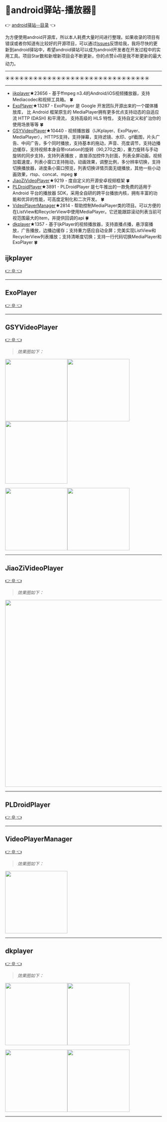 # :running:android驿站-播放器:running:
:point_right: [android驿站--目录](https://github.com/enChenging/android_posthouse) :point_left:

为方便使用android开源库，所以本人耗费大量时间进行整理。如果收录的项目有错误或者你知道有比较好的开源项目，可以通过[Issues](https://github.com/enChenging/android_posthouse/issues)反馈给我，我将尽快的更新到android驿站中，希望android驿站可以成为android开发者在开发过程中的实用工具。项目Star数和新增新项目会不断更新，你的点赞:+1:将是我不断更新的最大动力。
 
<HR style="FILTER: progid:DXImageTransform.Microsoft.Shadow(color:#987cb9,direction:145,strength:15)" width="100%" color=#987cb9 SIZE=1>
  
:sunny::sunny::sunny::sunny::sunny::sunny::sunny::sunny::sunny::sunny::sunny::sunny::sunny::sunny::sunny::sunny::sunny::sunny::sunny::sunny::sunny::sunny::sunny::sunny::sunny::sunny::sunny::sunny::sunny::sunny::sunny:
<HR style="FILTER: progid:DXImageTransform.Microsoft.Shadow(color:#987cb9,direction:145,strength:15)" width="100%" color=#987cb9 SIZE=1>

- [ijkplayer](#ijkplayer)★23656 - 基于ffmpeg n3.4的Android/iOS视频播放器，支持Mediacodec和视频工具箱。 :four_leaf_clover:
- [ExoPlayer](#ExoPlayer)★13287 - ExoPlayer 是 Google 开发团队开源出来的一个媒体播放库， 比 Android 框架原生的 MediaPlayer拥有更多优点支持动态的自适应流 HTTP (DASH) 和平滑流， 支持高级的 HLS 特性， 支持自定义和扩治你的使用场景等等 :four_leaf_clover:
- [GSYVideoPlayer](#GSYVideoPlayer)★10440 - 视频播放器（IJKplayer、ExoPlayer、MediaPlayer），HTTPS支持，支持弹幕，支持滤镜、水印、gif截图，片头广告、中间广告，多个同时播放，支持基本的拖动，声音、亮度调节，支持边播边缓存，支持视频本身自带rotation的旋转（90,270之类），重力旋转与手动旋转的同步支持，支持列表播放 ，直接添加控件为封面，列表全屏动画，视频加载速度，列表小窗口支持拖动，动画效果，调整比例，多分辨率切换，支持切换播放器，进度条小窗口预览，列表切换详情页面无缝播放，其他一些小动画效果，rtsp、concat、mpeg :four_leaf_clover:
- [JiaoZiVideoPlayer](#JiaoZiVideoPlayer)★9219 - 度自定义的开源安卓视频框架 :four_leaf_clover:
- [PLDroidPlayer](#PLDroidPlayer)★3891 - PLDroidPlayer 是七牛推出的一款免费的适用于 Android 平台的播放器 SDK，采用全自研的跨平台播放内核，拥有丰富的功能和优异的性能，可高度定制化和二次开发。 :four_leaf_clover:
- [VideoPlayerManager](#VideoPlayerManager)★2814 - 帮助控制MediaPlayer类的项目。可以方便的在ListView和RecyclerView中使用MediaPlayer。它还能跟踪滚动列表当前可视范围最大的item，并提供回调的api :four_leaf_clover:
- [dkplayer](#dkplayer)★1357 - 基于IjkPlayer的视频播放器，支持直播点播，悬浮窗播放，广告播放，边播边缓存；支持重力感应自动全屏；完美实现ListView和RecyclerView列表播放；支持清晰度切换；支持一行代码切换MediaPlayer和ExoPlayer :four_leaf_clover:




## ijkplayer
[:point_right: :globe_with_meridians: :point_left:](https://github.com/bilibili/ijkplayer) 

<HR style="FILTER: progid:DXImageTransform.Microsoft.Shadow(color:#987cb9,direction:145,strength:15)" width="100%" color=#987cb9 SIZE=1>
 
## ExoPlayer
[:point_right: :globe_with_meridians: :point_left:](https://github.com/google/ExoPlayer) 

<HR style="FILTER: progid:DXImageTransform.Microsoft.Shadow(color:#987cb9,direction:145,strength:15)" width="100%" color=#987cb9 SIZE=1>
 
## GSYVideoPlayer
[:point_right: :globe_with_meridians: :point_left:](https://github.com/CarGuo/GSYVideoPlayer) 
>_效果图如下：_

<img src="https://github.com/CarGuo/GSYVideoPlayer/blob/master/img/11.gif" width="200"><img src="https://github.com/CarGuo/GSYVideoPlayer/blob/master/img/22.gif" width="200"><img src="https://github.com/CarGuo/GSYVideoPlayer/blob/master/img/33.gif" width="200">

<img src="https://github.com/CarGuo/GSYVideoPlayer/blob/master/img/44.gif" width="200"><img src="https://github.com/CarGuo/GSYVideoPlayer/blob/master/img/55.gif" width="200">

<HR style="FILTER: progid:DXImageTransform.Microsoft.Shadow(color:#987cb9,direction:145,strength:15)" width="100%" color=#987cb9 SIZE=1>
 
## JiaoZiVideoPlayer
[:point_right: :globe_with_meridians: :point_left:](https://github.com/lipangit/JiaoZiVideoPlayer) 
>_效果图如下：_

<img src="https://user-images.githubusercontent.com/2038071/31045150-a077cc8a-a5a2-11e7-8dc2-7a0e3a9f3e62.jpg" width="600">

<HR style="FILTER: progid:DXImageTransform.Microsoft.Shadow(color:#987cb9,direction:145,strength:15)" width="100%" color=#987cb9 SIZE=1>
 
## PLDroidPlayer
[:point_right: :globe_with_meridians: :point_left:](https://github.com/pili-engineering/PLDroidPlayer) 

<HR style="FILTER: progid:DXImageTransform.Microsoft.Shadow(color:#987cb9,direction:145,strength:15)" width="100%" color=#987cb9 SIZE=1>

## VideoPlayerManager
[:point_right: :globe_with_meridians: :point_left:](https://github.com/danylovolokh/VideoPlayerManager) 
>_效果图如下：_

<img src="https://cloud.githubusercontent.com/assets/2686355/12434458/6f677ae4-bf0f-11e5-8fa9-b3d3b8a30165.gif" width="200">

<HR style="FILTER: progid:DXImageTransform.Microsoft.Shadow(color:#987cb9,direction:145,strength:15)" width="100%" color=#987cb9 SIZE=1>
 
## dkplayer
[:point_right: :globe_with_meridians: :point_left:](https://github.com/dueeeke/dkplayer) 
>_效果图如下：_

<img src="https://github.com/dueeeke/dkplayer/blob/master/art/1.png" width="200"><img src="https://github.com/dueeeke/dkplayer/blob/master/art/2.png" width="200">

<img src="https://github.com/dueeeke/dkplayer/blob/master/art/3.png" width="200"><img src="https://github.com/dueeeke/dkplayer/blob/master/art/4.png" width="200">

<HR style="FILTER: progid:DXImageTransform.Microsoft.Shadow(color:#987cb9,direction:145,strength:15)" width="100%" color=#987cb9 SIZE=1>
